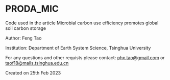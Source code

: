 # PRODA_MIC
Code used in the article Microbial carbon use efficiency promotes global soil carbon storage

Author: Feng Tao

Institution: Department of Earth System Science, Tsinghua University

For any questions and other requists please contact: phx.tao@gmail.com or taof18@mails.tsinghua.edu.cn

Created on 25th Feb 2023
